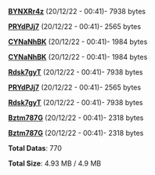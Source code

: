[**BYNXRr4z**](/data/BYNXRr4z.txt) (20/12/22 - 00:41)- 7938 bytes

[**PRYdPJj7**](/data/PRYdPJj7.txt) (20/12/22 - 00:41)- 2565 bytes

[**CYNaNhBK**](/data/CYNaNhBK.txt) (20/12/22 - 00:41)- 1984 bytes

[**CYNaNhBK**](/data/CYNaNhBK.txt) (20/12/22 - 00:41)- 1984 bytes

[**Rdsk7gyT**](/data/Rdsk7gyT.txt) (20/12/22 - 00:41)- 7938 bytes

[**PRYdPJj7**](/data/PRYdPJj7.txt) (20/12/22 - 00:41)- 2565 bytes

[**Rdsk7gyT**](/data/Rdsk7gyT.txt) (20/12/22 - 00:41)- 7938 bytes

[**Bztm787G**](/data/Bztm787G.txt) (20/12/22 - 00:41)- 2318 bytes

[**Bztm787G**](/data/Bztm787G.txt) (20/12/22 - 00:41)- 2318 bytes

**Total Datas**: 770

**Total Size**: 4.93 MB / 4.9 MB